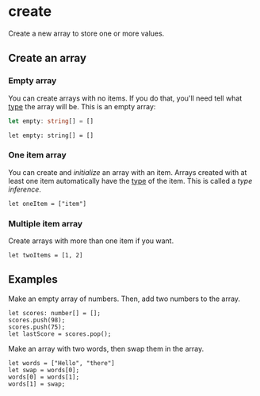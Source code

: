 # create

Create a new array to store one or more values.

## Create an array

### Empty array

You can create arrays with no items. If you do that, you'll need tell what [type](/types) the array will be. This is an empty array:

```typescript
let empty: string[] = []
```

```blocks
let empty: string[] = []
```

### One item array

You can create and _initialize_ an array with an item. Arrays created with at least one item automatically have the [type](/types) of the item. This is called a _type inference_.


```block
let oneItem = ["item"]
```

### Multiple item array

Create arrays with more than one item if you want.

```block
let twoItems = [1, 2]
```

## Examples

Make an empty array of numbers. Then, add two numbers to the array.

```blocks
let scores: number[] = [];
scores.push(98);
scores.push(75);
let lastScore = scores.pop();
```

Make an array with two words, then swap them in the array.

```blocks
let words = ["Hello", "there"]
let swap = words[0];
words[0] = words[1];
words[1] = swap;
```